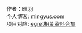 作者：暝羽<br/>
个人博客: <a href='https://mingyus.com'>mingyus.com</a><br/>
项目对应: <a href='https://mingyus.com/?p=189'>egret相关资料合集</a>
